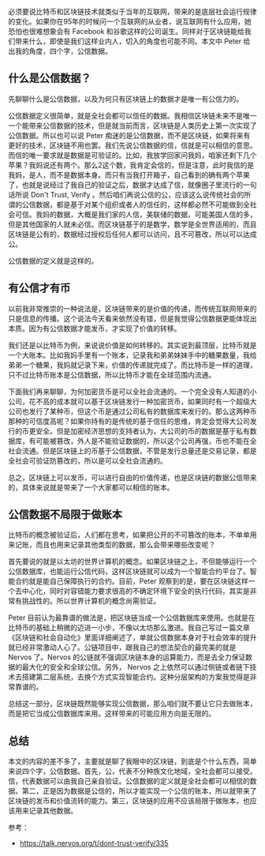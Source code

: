 必须要说比特币和区块链技术就类似于当年的互联网，带来的是底层社会运行规律的变化。如果你在95年的时候问一个互联网的从业者，说互联网有什么应用，她恐怕也很难想象会有 Facebook 和谷歌这样的公司诞生。同样对于区块链能给我们带来什么，即使是我们这样业内人，切入的角度也可能不同。本文中 Peter 给出我的角度，四个字，公信数据。

## 什么是公信数据？

先聊聊什么是公信数据，以及为何只有区块链上的数据才是唯一有公信力的。

公信数据定义很简单，就是全社会都可以信任的数据。我相信区块链未来不是唯一一个能带来公信数据的技术，但是就当前而言，区块链是人类历史上第一次实现了公信数据。所以也可以说 Peter 痴迷的是公信数据，而不是区块链，如果将来有更好的技术，区块链不用也罢。我们先说公信数据的信，信就是可以相信的意思。而信的唯一要求就是数据是可验证的。比如，我放学回家问我妈，咱家还剩下几个苹果？我妈说还有两个。那么2这个数，我肯定会信的，但是注意，此时我信的是我妈，是人，而不是数据本身。而只有当我打开箱子，自己看到的确有两个苹果了，也就是说经过了我自己的验证之后，数据才达成了信，就像圈子里流行的一句话所说 Don't Trust, Verify 。然后咱们再说公信的公，应该这么说传统社会的所谓的公信数据，都是基于对某个组织或者人的信任的，这样都必然不可能做到全社会可信。我妈的数据，大概是我们家的人信，美联储的数据，可能美国人信的多，但是其他国家的人就未必信。而区块链基于的是数学，数学是全世界适用的，而且区块链是公有的，数据经过授权后任何人都可以访问，且不可篡改，所以可以达成公。

公信数据的定义就是这样的。

## 有公信才有币

以前我非常推崇的一种说法是，区块链带来的是价值的传递，而传统互联网带来的只是信息的传播。这个说法今天看来依然没有错，但是我觉得公信数据更能体现出本质。因为有公信数据才能发币，才实现了价值的转移。

我们还是以比特币为例，来说说价值是如何转移的。其实说到最顶层，比特币就是一个大账本。比如我妈手里有一个账本，记录我和弟弟妹妹手中的糖果数量，我给弟弟一个糖果，我妈就记录下来，价值的传递就完成了。而比特币是一样的道理，只不过比特币账本是公信数据，所以比特币才能在全球范围内流通。  

下面我们再来聊聊，为何加密货币是可以全社会流通的。一个完全没有人知道的小公司，花不高的成本就可以基于区块链发行一种加密货币，如果同时有一个超级大公司也发行了某种币，但这个币是通过公司私有的数据库来发行的。那么这两种币那种的可信度高呢？如果你持有的是传统的基于信任的思维，肯定会觉得大公司发行的币更安全。但是加密经济思想的支持者认为，大公司的币的数据是基于私有数据库，有可能被篡改，外人是不能验证数据的，所以这个公司再强，币也不能在全社会流通。但是区块链上的币基于公信数据，不管是发行总量还是交易记录，都是全社会可验证防篡改的，所以是可以全社会流通的。

总之，区块链上可以发币，可以进行自由的价值传递，也是区块链的数据公信带来的，具体来说就是带来了一个大家都可以相信的账本。

## 公信数据不局限于做账本

比特币的概念被验证后，人们都在思考，如果把公开的不可篡改的账本，不单单用来记账，而且也用来记录其他类型的数据，那么会带来哪些改变呢？

首先要说的就是以太坊的世界计算机的概念。如果区块链之上，不但能够运行一个公信数据库，也能运行公信代码，这样区块链就可以成为一个智能合约平台了。智能合约就是能自己保障执行的合约。目前，Peter 观察到的是，要在区块链这样一个去中心化，同时对容错能力要求很高的不确定环境下安全的执行代码，其实是非常有挑战性的。所以世界计算机的概念尚需验证。

Peter 目前认为最靠谱的做法是，把区块链当成一个公信数据库来使用。也就是在比特币的基础上稍微的迈进一小步，不像以太坊那么激进。我自己写过一篇文章《区块链和社会自动化》里面详细阐述了，单就公信数据本身对于社会效率的提升就已经非常激动人心了。公链项目中，跟我自己的想法契合的最完美的就是 Nervos 了。Nervos 的公链就不强调区块链本身的运算能力，而是去全力保证数据的最大化的安全和全球公信。另外， Nervos 之上依然可以通过侧链或者链下技术去搭建第二层系统，去换个方式实现智能合约。这种分层架构的方案我觉得是非常靠谱的。

总结这一部分，区块链既然能够实现公信数据，那么咱们就不要让它只去做账本，而是把它当成公信数据库来用。这样带来的可能应用方向是无限的。

## 总结

本文的内容的差不多了，主要就是聊了我眼中的区块链，到底是个什么东西，简单来说四个字，公信数据。首先，公，代表不分种族文化地域，全社会都可以接受。信，代表数据可以由我自己亲自验证。公信数据的定义就是全社会都可以相信的数据。第二，正是因为数据是公信的，所以才能实现一个公信的账本，所以就带来了区块链的发币和价值流转的能力。第三，区块链的应用不应该局限于做账本，也应该用来记录其他数据。

参考：

- https://talk.nervos.org/t/dont-trust-verify/335
